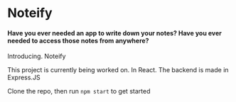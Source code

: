 # Noteify

#### Have you ever needed an app to write down your notes? Have you ever needed to access those notes from anywhere?
Introducing.
Noteify

This project is currently being worked on. In React.
The backend is made in Express.JS

Clone the repo, then run `npm start` to get started

